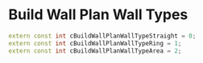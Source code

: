 # Build Wall Plan Wall Types

```cpp title="Build Wall Plan Wall Types"
extern const int cBuildWallPlanWallTypeStraight = 0;
extern const int cBuildWallPlanWallTypeRing = 1;
extern const int cBuildWallPlanWallTypeArea = 2;
```
